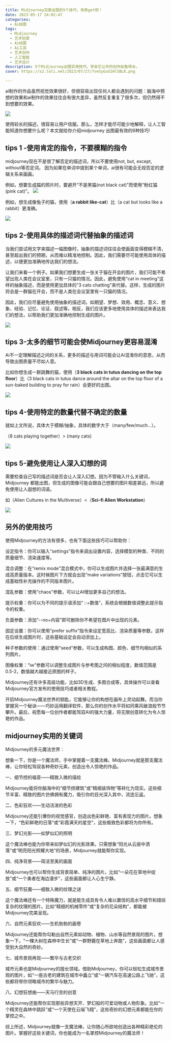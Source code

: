 ```yaml
---
title: Midjourney完美出图的5个技巧，快来get吧！
date: 2023-05-17 24:02:47
categories:
  - Ai绘图
tags:
  - Midjourney
  - 艺术创意
  - Ai绘图
  - Ai工具
  - 艺术创作
  - 人工智能
  - 艺术设计
description: 5个Midjourney出图实用技巧，学会它让你的创作如鱼得水。
cover: https://s2.loli.net/2023/07/27/7veSyGsU1Hl5BLK.png

---
```


ai制作的作品虽然视觉效果很好，但很容易出现任何人都会遇到的问题：脑海中预想的效果和ai制作的效果往往会有很大差异，虽然反复重复了很多次，但仍然得不到想要的效果。

![](https://s2.loli.net/2023/07/27/7veSyGsU1Hl5BLK.png)

使用较长的描述，很容易让用户信服。那么，怎样才能尽可能少地解释，让人工智能知道你想要什么呢？本文就给你介绍midjourney 出图最有效的6种技巧!

## tips 1 -使用肯定的指令，不要模糊的指令

midjourney现在不是很了解否定的描述词，所以不要使用not, but, except, without等否定词。
因为如果在单词中提到某个单词，ai很有可能会无视否定的逻辑关系来画画。

例如，想要生成猫的照片时，要避开“不是黑猫(not black cat)”而使用“粉红猫(pink cat)”。
![](https://s2.loli.net/2023/07/27/o6WyzEN8nTxFPd9.png)

例如，想生成像兔子的猫，使用（**a rabbit like-cat**）比（a cat but looks like a rabbit）更准确。

![](https://s2.loli.net/2023/07/27/iTeU1mc47dER3ft.png)

## tips 2-使用具体的描述词代替抽象的描述词

当我们尝试用文字来描述一幅图像时，抽象的描述词往往会使画面变得模糊不清，甚至超出我们的预期，从而难以精准地控制。因此，我们需要尽可能使用具体的描述，以便更加准确地传达我们的想法。

让我们来看一个例子。如果我们想要生成一张关于猫在开会的图片，我们可能不希望出现人类在会议室里，只有一只猫的情况。因此，避免使用“cat in meeting”这样的抽象描述，而是使用更加具体的“3 cats chatting”来代替。这样，生成的图片将会是一群猫在开会，而不是人类在会议室里有一只猫的情况。

因此，我们应尽量避免使用抽象的描述词，如期望、梦想、效用、概念、意义、想象、经验、记忆、论证、叙述等。相反，我们应该更多地使用具体的描述来表达我们的想法，以帮助我们更加准确地控制生成的图片。

![](https://s2.loli.net/2023/07/27/DSHou3AfOYTsI4r.png)

## tips 3-太多的细节可能会使Midjourney更容易混淆

Ai不一定理解描述之间的关系，更多的描述与用词可能会让Ai混淆你的意思，从而导致出图质量不尽如人意。

比如你想生成一群跳舞的猫，使用（**3 black cats in tutus dancing on the top floor**）比（3 black cats in tutus dance around the altar on the top floor of a sun-baked building to pray for rain）会更好的出图。

![](https://s2.loli.net/2023/07/27/8q3OdWeA1TDlJjS.png)

## tips 4-使用特定的数量代替不确定的数量

就如上文所说，具体大于模糊/抽象，具体的数字大于（many/few/much...）。

（8 cats playing together）> (many cats)

![](https://s2.loli.net/2023/07/27/xMHkLTh5o9nubNO.png)

## tips 5-避免使用让人深入幻想的词

需要检查自己写的描述词是否会让人深入幻想。因为不管输入什么关键词，Midjourney 都能出图，但生成的图像可能会跟自己想要的图片相差甚远，所以避免使用让人遐想的词语。

如（Alien Cultures in the Multiverse）<（**Sci-fi Alien Workstation**）

![](https://s2.loli.net/2023/07/27/puAetFhPWnLUbTJ.png)

## 另外的使用技巧

使用Midjourney的方法有很多，也有下面这些技巧可以帮助你：

设定指令：你可以输入“settings”指令来调出设置内容，选择模型的种类、不同的质量细节、渲染速度等。

混合调整：在“remix mode”混合模式中，你可以生成图片并选择一张最满意的生成高质量版本。这时候图片下方就会出现“make variations”按钮，点击它可以生成基础性补充操作的不同版本图片。

混乱参数：使用“chaos”参数，可以让AI增加更多自己的想法。

提示权重：你可以为不同的提示语添加“ ::+数值”，系统会根据数值调整此提示指令的权重。

负面参数：添加“--no+内容”即可删除你不希望在图片中出现的元素。

固定设置：你可以使用“prefer suffix”指令来设定宽高比、渲染质量等参数，这样在后续生成图片时，这些基础设定会自动添加上。

种子参数的使用：通过使用“seed”参数，可以生成构图、颜色、细节均相似的系列图片。

图像权重：“iw”参数可以调整生成图片与参考图之间的相似程度，数值范围是 0.5-2，数值越大越接近原图的样子。

Midjourney还有许多高级功能，比如3D生成、多图合成等，具体操作可以查看Midjourney官方发布的使用技巧或者相关教程。

开启Midjourney魔法世界的钥匙，它能够让你的构想在画布上灵动起舞。而当你掌握另一个秘诀——巧妙运用翻译软件，那么你的创作水平将如同乘风破浪般节节攀升。最后，祝愿每一位创作者都能驾驭AI的强大力量，将无限创意转化为令人惊艳的作品。

## midjourney实用的关键词

Midjourney的多元魔法世界：

想象一下，你是一个魔法师，手中掌握着一支魔法棒。Midjourney就是那支魔法棒，让你轻松驾驭各种奇妙元素，创造出令人惊艳的作品。

一、细节控的福音——精致入微的描绘

Midjourney能将你脑海中的“细节控建筑”或“精细装饰物”等转化为现实。这些细节丰富、精致的图片仿佛拥有魔力，吸引你的目光深入其中，流连忘返。

二、色彩狂欢——生动活泼的色彩

Midjourney还能引爆你的视觉感官，创造出色彩鲜艳、富有表现力的图片。想象一下，“色彩鲜艳的日落”或“彩霞满天的星空”，这些极致色彩都将为你所有。

三、梦幻光影——如梦似幻的照明

这个魔法棒也能为你带来如梦似幻的光影效果。只需想象“阳光从云层中洒落”或“明亮阳光照耀大地”的场景，Midjourney就能帮你实现。

四、纯净背景——简洁至美的画面

Midjourney也可以帮你生成背景简单、纯净的图片。比如“一朵花在草地中绽放”或“一个勇者在海边漫步”，这些画面都让人心生宁静。

五、细节狂魔——细致入微的纹理之谜

这个魔法棒还有一个特殊魔力，就是能生成具有令人难以置信的高水平细节和错综复杂的纹理的图片。比如“精细的机械零件”或“复杂的花朵结构”，都能被Midjourney完美呈现。

六、自然元素狂欢——生机勃勃的画卷

Midjourney还能帮你勾勒出自然元素如动物、植物、山水等自然景观的图片。想象一下，“一棵大树在森林中生长”或“一群野鹿在草地上奔跑”，这些画面都让人感受到大自然的奇妙。

七、城市景观再现——繁华与古老交织

城市元素也是Midjourney的擅长领域。借助Midjourney，你可以轻松生成城市景观的图片，如“一座古老的建筑在城市中矗立”或“一辆汽车在高速公路上飞驰”，这些都将带你领略城市的繁华与魅力。

八、幻想狂想曲——天马行空的创意

Midjourney还能帮你实现那些异想天开、梦幻般的可爱动物或人物形象。比如“一个精灵在森林中跳跃”或“一个天使在云端飞翔”，这些奇妙的幻想元素都能在你的掌控之中。

综上所述，Midjourney就像一支魔法棒，让你随心所欲地创造出各种精彩绝伦的图片。掌握好这些关键词，你也能成为一名掌控Midjourney的魔法师！







